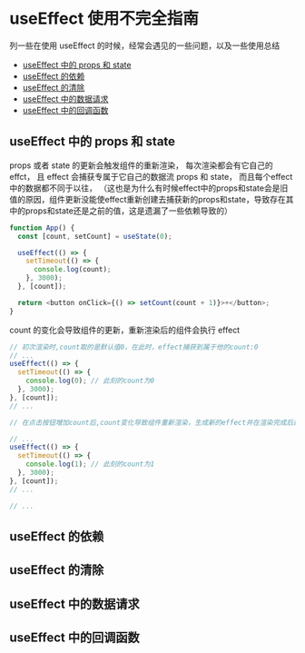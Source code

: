 # useEffect 使用不完全指南

列一些在使用 useEffect 的时候，经常会遇见的一些问题，以及一些使用总结

- [useEffect 中的 props 和 state](useEffect中的props和state)
- [useEffect 的依赖](useEffect的依赖)
- [useEffect 的清除](useEffect的清除)
- [useEffect 中的数据请求](useEffect中的数据请求)
- [useEffect 中的回调函数](useEffect中的回调函数)

## useEffect 中的 props 和 state

props 或者 state 的更新会触发组件的重新渲染，
每次渲染都会有它自己的effct，
且 effect 会捕获专属于它自己的数据流 props 和 state，
而且每个effect中的数据都不同于以往，
（这也是为什么有时候effect中的props和state会是旧值的原因，组件更新没能使effect重新创建去捕获新的props和state，导致存在其中的props和state还是之前的值，这是遗漏了一些依赖导致的）

```js
function App() {
  const [count, setCount] = useState(0);

  useEffect(() => {
    setTimeout(() => {
      console.log(count);
    }, 3000);
  }, [count]);

  return <button onClick={() => setCount(count + 1)}>+</button>;
}
```

count 的变化会导致组件的更新，重新渲染后的组件会执行 effect

```js
// 初次渲染时,count取的是默认值0，在此时，effect捕获到属于他的count:0
// ...
useEffect(() => {
  setTimeout(() => {
    console.log(0); // 此刻的count为0
  }, 3000);
}, [count]);
// ...

// 在点击按钮增加count后,count变化导致组件重新渲染，生成新的effect并在渲染完成后运行，在此时，effect捕获到属于他的count:1

// ...
useEffect(() => {
  setTimeout(() => {
    console.log(1); // 此刻的count为1
  }, 3000);
}, [count]);
// ...

// ...
```

## useEffect 的依赖

## useEffect 的清除

## useEffect 中的数据请求

## useEffect 中的回调函数
